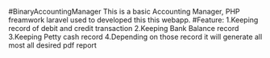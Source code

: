 #BinaryAccountingManager
This is a basic Accounting Manager, PHP freamwork laravel used to developed this this webapp. 
#Feature:
1.Keeping record of debit and credit transaction 
2.Keeping Bank Balance record
3.Keeping Petty cash record
4.Depending on those record it will generate all most all desired pdf report

